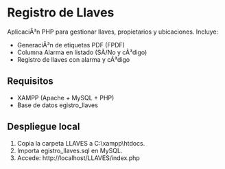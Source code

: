 ﻿# Registro de Llaves

AplicaciÃ³n PHP para gestionar llaves, propietarios y ubicaciones. Incluye:
- GeneraciÃ³n de etiquetas PDF (FPDF)
- Columna Alarma en listado (SÃ­/No y cÃ³digo)
- Registro de llaves con alarma y cÃ³digo

## Requisitos
- XAMPP (Apache + MySQL + PHP)
- Base de datos egistro_llaves

## Despliegue local
1. Copia la carpeta LLAVES a C:\xampp\htdocs\.
2. Importa egistro_llaves.sql en MySQL.
3. Accede: http://localhost/LLAVES/index.php

